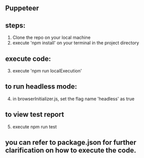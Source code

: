 ## Puppeteer
## steps:

1. Clone the repo on your local machine
2. execute 'npm install' on your terminal in the project directory

## execute code:
3. execute 'npm run localExecution'

## to run headless mode:
4. in browserInitializer.js, set the flag name 'headless' as true

## to view test report
5. execute npm run test

## you can refer to package.json for further clarification on how to execute the code.


